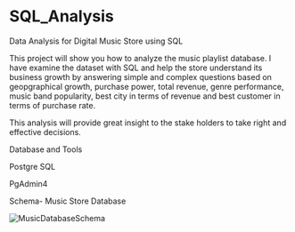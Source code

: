 # SQL_Analysis
Data Analysis for Digital Music Store using SQL

This project will show you how to analyze the music playlist database. I have examine the dataset with SQL and help the store understand its business growth 
by answering simple and complex questions based on geopgraphical growth, purchase power, total revenue, genre performance, music band popularity, best city in terms
of revenue and best customer in terms of purchase rate.

This analysis will provide great insight to the stake holders to take right and effective decisions. 

Database and Tools

Postgre SQL

PgAdmin4


Schema- Music Store Database 

![MusicDatabaseSchema](https://user-images.githubusercontent.com/123267703/213932566-62f9c502-9934-43e8-a5b1-945ece5879ce.png)
